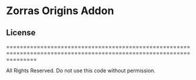 # Zorras Origins Addon

## License
=====================================================================================================================

All Rights Reserved. Do not use this code without permission.
